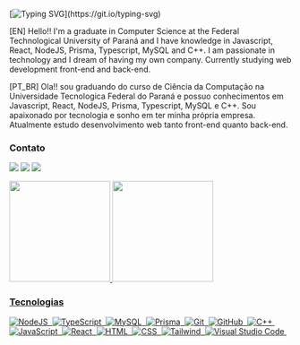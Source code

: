 <!-- <img width=100% src="https://capsule-render.vercel.app/api?type=waving&color=125DB3&height=120&section=header"/> -->

[![Typing SVG](https://readme-typing-svg.herokuapp.com/?color=0077FF&size=25&vCenter=true&width=1000&lines=Olá,+seja+bem+vindo!)](https://git.io/typing-svg)

[EN] Hello!! I'm a graduate in Computer Science at the Federal Technological University of Paraná and I have knowledge in Javascript, React, NodeJS, Prisma, Typescript, MySQL and C++. I am passionate in technology and I dream of having my own company. Currently studying web development front-end and back-end.

[PT_BR] Ola!! sou graduando do curso de Ciência da Computação na Universidade Tecnologica Federal do Paraná e possuo conhecimentos em Javascript, React, NodeJS, Prisma, Typescript, MySQL e C++. Sou apaixonado por tecnologia e sonho em ter minha própria empresa. Atualmente estudo desenvolvimento web tanto front-end quanto back-end.


### Contato
<a href="https://www.instagram.com/di0go_rodrigues" target="_blank"><img src="https://img.shields.io/badge/-Instagram-%230077B5?style=for-the-badge&logo=instagram&logoColor=white&backgroundoolor=" target="_blank"></a>
<a href = "mailto:diogorodrigueslife@gmail.com"><img src="https://img.shields.io/badge/-Gmail-%230077B5?style=for-the-badge&logo=gmail&logoColor=white" target="_blank"></a>
<a href="https://www.linkedin.com/in/diogorodriguees" target="_blank"><img src="https://img.shields.io/badge/-LinkedIn-%230077B5?style=for-the-badge&logo=linkedin&logoColor=white" target="_blank"></a>  

<a href="https://github.com/DiogoRodriguees">
<img height="180em"  src="https://github-readme-stats.vercel.app/api?username=DiogoRodriguees&show_icons=true&theme=github_dark&include_all_commits=true&count_private=true&hide_border=true&title_color=0077FF"/>
   
<img height="180em" src="https://github-readme-stats.vercel.app/api/top-langs/?username=DiogoRodriguees&layout=compact&langs_count=7&theme=github_dark&hide=C, Cpp,Makefile&hide_border=true&title_color=0077FF"/>
     
### Tecnologias  
![NodeJS](https://img.shields.io/badge/-Node.js-%2320232a.svg?style=for-the-badge&logo=node.js)&nbsp;
![TypeScript](https://img.shields.io/badge/-TypeScript-%2320232a.svg?style=for-the-badge&logo=typescript)&nbsp;
![MySQL](https://img.shields.io/badge/-MySQL-%2320232a.svg?style=for-the-badge&logo=mysql)&nbsp;
![Prisma](https://img.shields.io/badge/-Prisma-%2320232a.svg?style=for-the-badge&logo=prisma)&nbsp;
![Git](https://img.shields.io/badge/-Git-%2320232a.svg?style=for-the-badge&logo=git)&nbsp;
![GitHub](https://img.shields.io/badge/-GitHub-%2320232a.svg?style=for-the-badge&logo=github)&nbsp;
![C++](https://img.shields.io/badge/-C++-%2320232a.svg?style=for-the-badge&logo=C%2B%2B&logoColor=00599C)&nbsp;
![JavaScript](https://img.shields.io/badge/-JavaScript-%2320232a.svg?style=for-the-badge&logo=javascript)&nbsp;
![React](https://img.shields.io/badge/-React-%2320232a.svg?style=for-the-badge&logo=react)&nbsp;
![HTML](https://img.shields.io/badge/-HTML-%2320232a.svg?style=for-the-badge&logo=HTML5)&nbsp;
![CSS](https://img.shields.io/badge/-CSS-%2320232a.svg?style=for-the-badge&logo=CSS3&logoColor=1572B6)&nbsp;
![Tailwind](https://img.shields.io/badge/-Tailwind-%2320232a.svg?style=for-the-badge&logo=tailwindcss)&nbsp;
![Visual Studio Code](https://img.shields.io/badge/-Visual%20Studio%20Code-%2320232a.svg?style=for-the-badge&logo=visual-studio-code&logoColor=007ACC)&nbsp;


<!--    <img width=100% src="https://capsule-render.vercel.app/api?type=waving&color=125DB3&height=120&section=footer"/> -->
